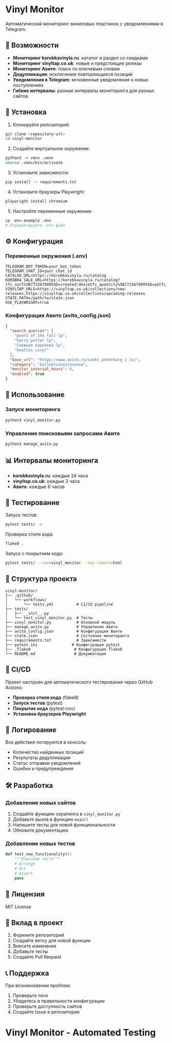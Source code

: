 # Vinyl Monitor

Автоматический мониторинг виниловых пластинок с уведомлениями в Telegram.

## 🎵 Возможности

- **Мониторинг korobkavinyla.ru**: каталог и раздел со скидками
- **Мониторинг vinyltap.co.uk**: новые и предстоящие релизы
- **Мониторинг Авито**: поиск по ключевым словам
- **Дедупликация**: исключение повторяющихся позиций
- **Уведомления в Telegram**: мгновенные уведомления о новых поступлениях
- **Гибкие интервалы**: разные интервалы мониторинга для разных сайтов

## 🚀 Установка

1. Клонируйте репозиторий:
```bash
git clone <repository-url>
cd vinyl-monitor
```

2. Создайте виртуальное окружение:
```bash
python3 -m venv .venv
source .venv/bin/activate
```

3. Установите зависимости:
```bash
pip install -r requirements.txt
```

4. Установите браузеры Playwright:
```bash
playwright install chromium
```

5. Настройте переменные окружения:
```bash
cp .env.example .env
# Отредактируйте .env файл
```

## ⚙️ Конфигурация

### Переменные окружения (.env)

```env
TELEGRAM_BOT_TOKEN=your_bot_token
TELEGRAM_CHAT_ID=your_chat_id
CATALOG_URL=https://korobkavinyla.ru/catalog
KOROBKA_SALE_URL=https://korobkavinyla.ru/catalog?tfc_sort%5B771567999%5D=created:desc&tfc_quantity%5B771567999%5D=y&tfc_storepartuid%5B771567999%5D=Sale&tfc_div=:::
VINYLTAP_URLS=https://vinyltap.co.uk/collections/new-releases,https://vinyltap.co.uk/collections/upcoming-releases
STATE_PATH=/path/to/state.json
USE_PLAYWRIGHT=true
```

### Конфигурация Авито (avito_config.json)

```json
{
  "search_queries": [
    "poets of the fall lp",
    "harry potter lp",
    "Снежная королева lp",
    "beatles vinyl"
  ],
  "base_url": "https://www.avito.ru/sankt_peterburg_i_lo/",
  "category": "kollektsionirovanie",
  "monitor_interval_hours": 6,
  "enabled": true
}
```

## 🎯 Использование

### Запуск мониторинга

```bash
python3 vinyl_monitor.py
```

### Управление поисковыми запросами Авито

```bash
python3 manage_avito.py
```

## 📊 Интервалы мониторинга

- **korobkavinyla.ru**: каждые 24 часа
- **vinyltap.co.uk**: каждые 3 часа
- **Авито**: каждые 6 часов

## 🧪 Тестирование

Запуск тестов:
```bash
pytest tests/ -v
```

Проверка стиля кода:
```bash
flake8 .
```

Запуск с покрытием кода:
```bash
pytest tests/ --cov=vinyl_monitor --cov-report=html
```

## 📁 Структура проекта

```
vinyl-monitor/
├── .github/
│   └── workflows/
│       └── tests.yml          # CI/CD pipeline
├── tests/
│   ├── __init__.py
│   └── test_vinyl_monitor.py  # Тесты
├── vinyl_monitor.py           # Основной модуль
├── manage_avito.py            # Управление Авито
├── avito_config.json          # Конфигурация Авито
├── state.json                 # Состояние мониторинга
├── requirements.txt           # Зависимости
├── pytest.ini               # Конфигурация pytest
├── .flake8                   # Конфигурация flake8
└── README.md                 # Документация
```

## 🔧 CI/CD

Проект настроен для автоматического тестирования через GitHub Actions:

- **Проверка стиля кода** (flake8)
- **Запуск тестов** (pytest)
- **Покрытие кода** (pytest-cov)
- **Установка браузеров Playwright**

## 📝 Логирование

Все действия логируются в консоль:
- Количество найденных позиций
- Результаты дедупликации
- Статус отправки уведомлений
- Ошибки и предупреждения

## 🛠️ Разработка

### Добавление новых сайтов

1. Создайте функцию скрапинга в `vinyl_monitor.py`
2. Добавьте вызов в функцию `main()`
3. Напишите тесты для новой функциональности
4. Обновите документацию

### Добавление новых тестов

```python
def test_new_functionality():
    """Описание теста"""
    # Arrange
    # Act
    # Assert
    pass
```

## 📄 Лицензия

MIT License

## 🤝 Вклад в проект

1. Форкните репозиторий
2. Создайте ветку для новой функции
3. Внесите изменения
4. Добавьте тесты
5. Создайте Pull Request

## 📞 Поддержка

При возникновении проблем:
1. Проверьте логи
2. Убедитесь в правильности конфигурации
3. Проверьте доступность сайтов
4. Создайте Issue в репозитории
# Vinyl Monitor - Automated Testing
